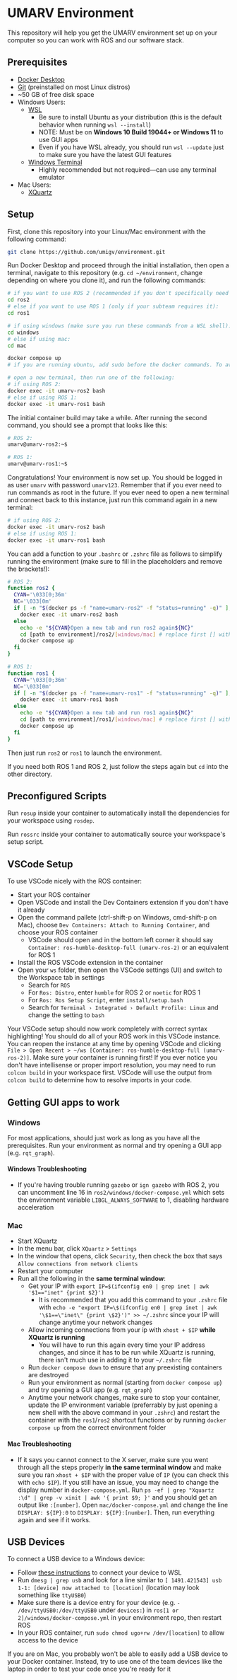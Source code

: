 # UMARV Environment

This repository will help you get the UMARV environment set up on your computer so you can work with ROS and our software stack.

## Prerequisites

- [Docker Desktop](https://www.docker.com/products/docker-desktop/)
- [Git](https://git-scm.com/) (preinstalled on most Linux distros)
- ~50 GB of free disk space
- Windows Users:
  - [WSL](https://learn.microsoft.com/en-us/windows/wsl/install)
    - Be sure to install Ubuntu as your distribution (this is the default behavior when running `wsl --install`)
    - NOTE: Must be on **Windows 10 Build 19044+ or Windows 11** to use GUI apps
    - Even if you have WSL already, you should run `wsl --update` just to make sure you have the latest GUI features
  - [Windows Terminal](https://learn.microsoft.com/en-us/windows/terminal/install)
    - Highly recommended but not required—can use any terminal emulator
- Mac Users:
  - [XQuartz](https://www.xquartz.org/)

## Setup

First, clone this repository into your Linux/Mac environment with the following command:

```sh
git clone https://github.com/umigv/environment.git
```

Run Docker Desktop and proceed through the initial installation, then open a terminal, navigate to this repository (e.g. `cd ~/environment`, change depending on where you clone it), and run the following commands:

```sh
# if you want to use ROS 2 (recommended if you don't specifically need ROS 1):
cd ros2
# else if you want to use ROS 1 (only if your subteam requires it):
cd ros1

# if using windows (make sure you run these commands from a WSL shell):
cd windows
# else if using mac:
cd mac

docker compose up
# if you are running ubuntu, add sudo before the docker commands. To avoid typing sudo whenever you run the docker commands, follow step 2: https://www.digitalocean.com/community/tutorials/how-to-install-and-use-docker-on-ubuntu-20-04

# open a new terminal, then run one of the following:
# if using ROS 2:
docker exec -it umarv-ros2 bash
# else if using ROS 1:
docker exec -it umarv-ros1 bash
```

The initial container build may take a while. After running the second command, you should see a prompt that looks like this:

```sh
# ROS 2:
umarv@umarv-ros2:~$

# ROS 1:
umarv@umarv-ros1:~$
```

Congratulations! Your environment is now set up. You should be logged in as user `umarv` with password `umarv123`. Remember that if you ever need to run commands as root in the future. If you ever need to open a new terminal and connect back to this instance, just run this command again in a new terminal:

```sh
# if using ROS 2:
docker exec -it umarv-ros2 bash
# else if using ROS 1:
docker exec -it umarv-ros1 bash
```

You can add a function to your `.bashrc` or `.zshrc` file as follows to simplify running the environment (make sure to fill in the placeholders and remove the brackets!):

```sh
# ROS 2:
function ros2 {
  CYAN='\033[0;36m'
  NC='\033[0m'
  if [ -n "$(docker ps -f "name=umarv-ros2" -f "status=running" -q)" ]; then
    docker exec -it umarv-ros2 bash
  else
    echo -e "${CYAN}Open a new tab and run ros2 again${NC}"
    cd [path to environment]/ros2/[windows/mac] # replace first [] with correct path to your environment, e.g. ~/arv/environment and second with your OS
    docker compose up
  fi
}

# ROS 1:
function ros1 {
  CYAN='\033[0;36m'
  NC='\033[0m'
  if [ -n "$(docker ps -f "name=umarv-ros1" -f "status=running" -q)" ]; then
    docker exec -it umarv-ros1 bash
  else
    echo -e "${CYAN}Open a new tab and run ros1 again${NC}"
    cd [path to environment]/ros1/[windows/mac] # replace first [] with correct path to your environment, e.g. ~/arv/environment and second with your OS
    docker compose up
  fi
}
```

Then just run `ros2` or `ros1` to launch the environment.

If you need both ROS 1 and ROS 2, just follow the steps again but `cd` into the other directory.

## Preconfigured Scripts

Run `rosup` inside your container to automatically install the dependencies for your workspace using `rosdep`.

Run `rossrc` inside your container to automatically source your workspace's setup script.

## VSCode Setup

To use VSCode nicely with the ROS container:

- Start your ROS container
- Open VSCode and install the Dev Containers extension if you don't have it already
- Open the command pallete (ctrl-shift-p on Windows, cmd-shift-p on Mac), choose `Dev Containers: Attach to Running Container`, and choose your ROS container
  - VSCode should open and in the bottom left corner it should say `Container: ros-humble-desktop-full (umarv-ros-2)` or an equivalent for ROS 1
- Install the ROS VSCode extension in the container
- Open your `ws` folder, then open the VSCode settings (UI) and switch to the Workspace tab in settings
  - Search for `ROS`
  - For `Ros: Distro`, enter `humble` for ROS 2 or `noetic` for ROS 1
  - For `Ros: Ros Setup Script`, enter `install/setup.bash`
  - Search for `Terminal › Integrated › Default Profile: Linux` and change the setting to `bash`

Your VSCode setup should now work completely with correct syntax highlighting! You should do all of your ROS work in this VSCode instance. You can reopen the instance at any time by opening VSCode and clicking `File > Open Recent > ~/ws [Container: ros-humble-desktop-full (umarv-ros-2)]`. Make sure your container is running first! If you ever notice you don't have intellisense or proper import resolution, you may need to run `colcon build` in your workspace first. VSCode will use the output from `colcon build` to determine how to resolve imports in your code.

## Getting GUI apps to work

### Windows

For most applications, should just work as long as you have all the prerequisites. Run your environment as normal and try opening a GUI app (e.g. `rqt_graph`).

#### Windows Troubleshooting

- If you're having trouble running `gazebo` or `ign gazebo` with ROS 2, you can uncomment line 16 in `ros2/windows/docker-compose.yml` which sets the environment variable `LIBGL_ALWAYS_SOFTWARE` to 1, disabling hardware acceleration

### Mac

- Start XQuartz
- In the menu bar, click `XQuartz` > `Settings`
- In the window that opens, click `Security`, then check the box that says `Allow connections from network clients`
- Restart your computer
- Run all the following in the **same terminal window**:
  - Get your IP with `export IP=$(ifconfig en0 | grep inet | awk '$1=="inet" {print $2}')`
    - It is recommended that you add this command to your `.zshrc` file with `echo -e "export IP=\$(ifconfig en0 | grep inet | awk '\$1==\"inet\" {print \$2}')" >> ~/.zshrc` since your IP will change anytime your network changes
  - Allow incoming connections from your ip with `xhost + $IP` **while XQuartz is running**
    - You will have to run this again every time your IP address changes, and since it has to be run while XQuartz is running, there isn't much use in adding it to your `~/.zshrc` file
  - Run `docker compose down` to ensure that any preexisting containers are destroyed
  - Run your environment as normal (starting from `docker compose up`) and try opening a GUI app (e.g. `rqt_graph`)
  - Anytime your network changes, make sure to stop your container, update the IP environment variable (preferrably by just opening a new shell with the above command in your `.zshrc`) and restart the container with the `ros1`/`ros2` shortcut functions or by running `docker conpose up` from the correct environment folder

#### Mac Troubleshooting

- If it says you cannot connect to the X server, make sure you went through all the steps properly **in the same terminal window** and make sure you ran `xhost + $IP` with the proper value of `IP` (you can check this with `echo $IP`). If you still have an issue, you may need to change the display number in `docker-compose.yml`. Run `ps -ef | grep "Xquartz :\d" | grep -v xinit | awk '{ print $9; }'` and you should get an output like `:[number]`. Open `mac/docker-compose.yml` and change the line `DISPLAY: ${IP}:0` to `DISPLAY: ${IP}:[number]`. Then, run everything again and see if it works.

## USB Devices

To connect a USB device to a Windows device:

- Follow [these instructions](https://learn.microsoft.com/en-us/windows/wsl/connect-usb) to connect your device to WSL
- Run `dmesg | grep usb` and look for a line similar to `[ 1491.421543] usb 1-1: [device] now attached to [location]` (location may look something like `ttyUSB0`)
- Make sure there is a device entry for your device (e.g. `- /dev/ttyUSB0:/dev/ttyUSB0` under `devices:`) in `ros[1 or 2]/windows/docker-compose.yml` in your environment repo, then restart ROS
- In your ROS container, run `sudo chmod ugo+rw /dev/[location]` to allow access to the device

If you are on Mac, you probably won't be able to easily add a USB device to your Docker container. Instead, try to use one of the team devices like the laptop in order to test your code once you're ready for it
